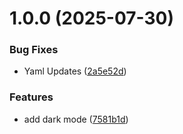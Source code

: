 # 1.0.0 (2025-07-30)


### Bug Fixes

* Yaml Updates ([2a5e52d](https://github.com/francois-smith/Semantic-Test-App/commit/2a5e52d2dc8faa04f031610dadff69affbe04092))


### Features

* add dark mode ([7581b1d](https://github.com/francois-smith/Semantic-Test-App/commit/7581b1d08adcf8e417e0c0a8493bd73c9d056d42))
